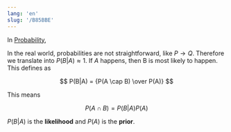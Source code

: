 ```yaml
---
lang: 'en'
slug: '/B85BBE'
---
```


In [Probability](./../.././docs/pages/Probability.md),

In the real world, probabilities are not straightforward, like $P  \rightarrow Q$.
Therefore we translate into $P(B|A) \approx 1$. If $A$ happens, then B is most likely to happen. This defines as

$$
P(B|A) = {P(A \cap B) \over P(A)}
$$

This means

$$
{P(A \cap B)} = P(B|A) P(A)
$$

$P(B|A)$ is the **likelihood** and $P(A)$ is the **prior**.

<head>
  <html lang="en-US"/>
</head>
